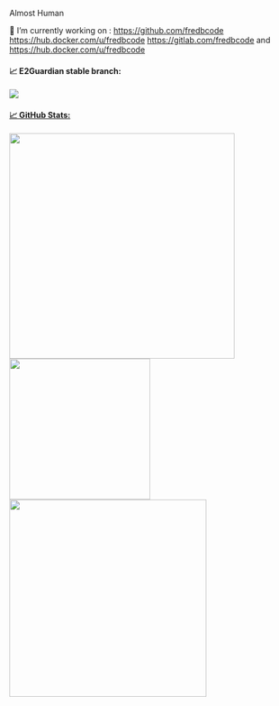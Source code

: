 Almost Human

🔭 I’m currently working on : https://github.com/fredbcode https://hub.docker.com/u/fredbcode https://gitlab.com/fredbcode and https://hub.docker.com/u/fredbcode

#### &#x1f4c8; E2Guardian stable branch:
 <a href="https://gitlab.com/fredbcode/e2guardian/-/pipelines"><img src="https://gitlab.com/fredbcode/e2guardian/badges/v5.4/pipeline.svg" aria-hidden="true" class="project-badge"/>


#### &#x1f4c8; GitHub Stats:
<a href="https://github.com/fredbcode/fredbcode">
   <img src="https://github-readme-stats.vercel.app/api?username=fredbcode&show_icons=true&line_height=27&count_private=true&title_color=ffffff&text_color=c9cacc&icon_color=2bbc8a&bg_color=1d1f21" width="400px" />
  <img src="https://github-readme-stats.vercel.app/api/top-langs/?username=fredbcode&hide=java,ruby,html&title_color=ffffff&text_color=c9cacc&icon_color=2bbc8a&bg_color=1d1f21" width=250px />
  <img src="https://github-readme-stats.vercel.app/api/pin/?username=e2guardian&repo=e2guardian&title_color=ffffff&text_color=c9cacc&icon_color=2bbc8a&bg_color=1d1f21" width=350px /> </a>

